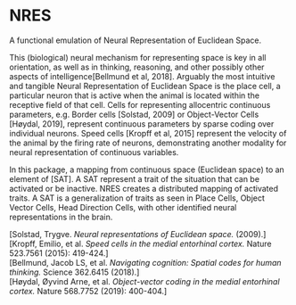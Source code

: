 # NRES
A functional emulation of Neural Representation of Euclidean Space. 

This (biological) neural mechanism for representing space is key in all orientation, as well as in thinking, reasoning, and other possibly other aspects of intelligence[Bellmund et al, 2018]. 
Arguably the most intuitive and tangible Neural Representation of Euclidean Space is the place cell, a particular neuron that is active when the animal is located within the receptive field of that cell.
Cells for representing allocentric continuous parameters, e.g. Border cells [Solstad, 2009] or Object-Vector Cells [Høydal, 2019], represent continuous parameters by sparse coding over individual neurons.
Speed cells [Kropff et al, 2015] represent the velocity of the animal by the firing rate of neurons, demonstrating another modality for neural representation of continuous variables.

In this package, a mapping from continuous space (Euclidean space) to an element of [SAT].
A SAT represent a trait of the situation that can be activated or be inactive.
NRES creates a distributed mapping of activated traits.
A SAT is a generalization of traits as seen in Place Cells, Object Vector Cells, Head Direction Cells, with other identified neural representations in the brain.


[Solstad, Trygve. *Neural representations of Euclidean space.* (2009).]  
[Kropff, Emilio, et al. *Speed cells in the medial entorhinal cortex.* Nature 523.7561 (2015): 419-424.]  
[Bellmund, Jacob LS, et al. *Navigating cognition: Spatial codes for human thinking.* Science 362.6415 (2018).]  
[Høydal, Øyvind Arne, et al. *Object-vector coding in the medial entorhinal cortex.* Nature 568.7752 (2019): 400-404.]  
